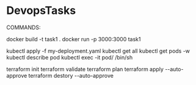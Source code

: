 # DevopsTasks
COMMANDS:  

docker build -t task1 .
docker run -p 3000:3000 task1

kubectl apply -f my-deployment.yaml
kubectl get all
kubectl get pods -w
kubectl describe pod <pod-name>
kubectl exec -it pod/<podname> /bin/sh


terraform init
terraform validate
terraform plan
terraform apply --auto-approve
terraform destory --auto-approve

